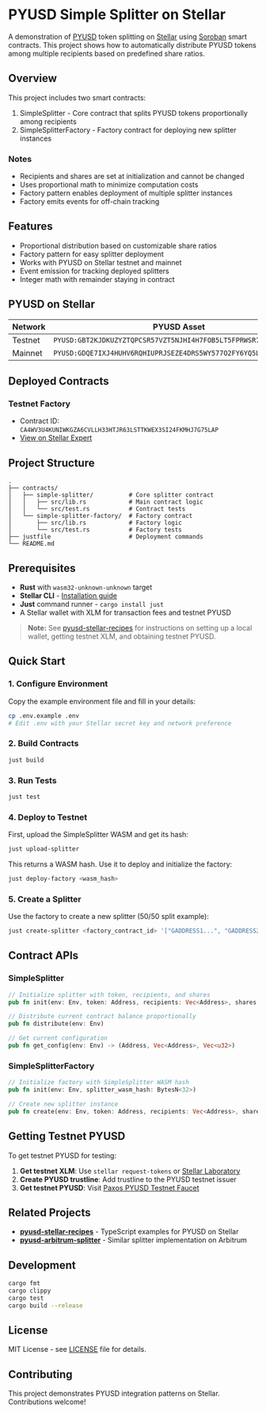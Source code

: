 # PYUSD Simple Splitter on Stellar

A demonstration of [PYUSD](https://paxos.com/pyusd/) token splitting on [Stellar](https://stellar.org) using [Soroban](https://soroban.stellar.org) smart contracts. This project shows how to automatically distribute PYUSD tokens among multiple recipients based on predefined share ratios.

## Overview

This project includes two smart contracts:

1. SimpleSplitter - Core contract that splits PYUSD tokens proportionally among recipients
2. SimpleSplitterFactory - Factory contract for deploying new splitter instances

### Notes

- Recipients and shares are set at initialization and cannot be changed
- Uses proportional math to minimize computation costs
- Factory pattern enables deployment of multiple splitter instances
- Factory emits events for off-chain tracking

## Features

- Proportional distribution based on customizable share ratios
- Factory pattern for easy splitter deployment
- Works with PYUSD on Stellar testnet and mainnet
- Event emission for tracking deployed splitters
- Integer math with remainder staying in contract

## PYUSD on Stellar

| Network | PYUSD Asset                                                      | SAC Contract                                               |
| ------- | ---------------------------------------------------------------- | ---------------------------------------------------------- |
| Testnet | `PYUSD:GBT2KJDKUZYZTQPCSR57VZT5NJHI4H7FOB5LT5FPRWSR7I5B4FS3UU7G` | `CACZL3MGXXP3O6ROMB4Q36ROFULRWD6QARPE3AKWPSWMYZVF2474CBXP` |
| Mainnet | `PYUSD:GDQE7IXJ4HUHV6RQHIUPRJSEZE4DRS5WY577O2FY6YQ5LVWZ7JZTU2V5` | `CAKBVGHJIK2HPP5JPT2UOP27O2IMKIUUCFGP3LOOMGCZLE3NP73Z44H6` |

## Deployed Contracts

### Testnet Factory
- Contract ID: `CA4WV3U4KUNIWKGZA6CVLLH33HTJR63LSTTKWEX3SI24FKMHJ7G75LAP`
- [View on Stellar Expert](https://stellar.expert/explorer/testnet/contract/CA4WV3U4KUNIWKGZA6CVLLH33HTJR63LSTTKWEX3SI24FKMHJ7G75LAP)

## Project Structure

```
.
├── contracts/
│   ├── simple-splitter/          # Core splitter contract
│   │   ├── src/lib.rs            # Main contract logic
│   │   └── src/test.rs           # Contract tests
│   └── simple-splitter-factory/  # Factory contract
│       ├── src/lib.rs            # Factory logic
│       └── src/test.rs           # Factory tests
├── justfile                      # Deployment commands
└── README.md
```

## Prerequisites

- **Rust** with `wasm32-unknown-unknown` target
- **Stellar CLI** - [Installation guide](https://developers.stellar.org/docs/tools/cli/install-cli)
- **Just** command runner - `cargo install just`
- A Stellar wallet with XLM for transaction fees and testnet PYUSD

> **Note:** See [pyusd-stellar-recipes](https://github.com/mono-koto/pyusd-stellar-recipes) for instructions on setting up a local wallet, getting testnet XLM, and obtaining testnet PYUSD.

## Quick Start

### 1. Configure Environment

Copy the example environment file and fill in your details:

```bash
cp .env.example .env
# Edit .env with your Stellar secret key and network preference
```

### 2. Build Contracts

```bash
just build
```

### 3. Run Tests

```bash
just test
```

### 4. Deploy to Testnet

First, upload the SimpleSplitter WASM and get its hash:

```bash
just upload-splitter
```

This returns a WASM hash. Use it to deploy and initialize the factory:

```bash
just deploy-factory <wasm_hash>
```

### 5. Create a Splitter

Use the factory to create a new splitter (50/50 split example):

```bash
just create-splitter <factory_contract_id> '["GADDRESS1...", "GADDRESS2..."]' '[1, 1]'
```

## Contract APIs

### SimpleSplitter

```rust
// Initialize splitter with token, recipients, and shares
pub fn init(env: Env, token: Address, recipients: Vec<Address>, shares: Vec<u32>)

// Distribute current contract balance proportionally
pub fn distribute(env: Env)

// Get current configuration
pub fn get_config(env: Env) -> (Address, Vec<Address>, Vec<u32>)
```

### SimpleSplitterFactory

```rust
// Initialize factory with SimpleSplitter WASM hash
pub fn init(env: Env, splitter_wasm_hash: BytesN<32>)

// Create new splitter instance
pub fn create(env: Env, token: Address, recipients: Vec<Address>, shares: Vec<u32>) -> Address
```


## Getting Testnet PYUSD

To get testnet PYUSD for testing:

1. **Get testnet XLM**: Use `stellar request-tokens` or [Stellar Laboratory](https://laboratory.stellar.org/#account-creator)
2. **Create PYUSD trustline**: Add trustline to the PYUSD testnet issuer
3. **Get testnet PYUSD**: Visit [Paxos PYUSD Testnet Faucet](https://faucet.paxos.com/)

## Related Projects

- **[pyusd-stellar-recipes](https://github.com/mono-koto/pyusd-stellar-recipes)** - TypeScript examples for PYUSD on Stellar
- **[pyusd-arbitrum-splitter](https://github.com/mono-koto/pyusd-arbitrum-splitter)** - Similar splitter implementation on Arbitrum

## Development

```bash
cargo fmt        
cargo clippy     
cargo test
cargo build --release
```


## License

MIT License - see [LICENSE](LICENSE) file for details.

## Contributing

This project demonstrates PYUSD integration patterns on Stellar. Contributions welcome!
